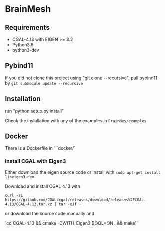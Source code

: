 # BrainMesh 
## Requirements

 - CGAL-4.13 with EIGEN >= 3.2
 - Python3.6
 - python3-dev

## Pybind11

If you did not clone this project using "git clone --recursive", pull pybind11 by
`git submodule update --recursive`

## Installation

run "python setup.py install"

Check the installation with any of the examples in `BrainMes/examples`

## Docker

There is a Dockerfile in ```docker/`

### Install CGAL with Eigen3

Either download the eigen source code or install with `sudo apt-get install libeigen3-dev`

Download and install CGAL 4.13 with

`curl -sL https://github.com/CGAL/cgal/releases/download/releases%2FCGAL-4.13/CGAL-4.13.tar.xz | tar -xJf -`

or download the source code manually and

`cd CGAL-4.13 && cmake -DWITH_Eigen3:BOOL=ON . && make``
